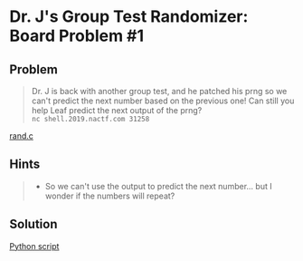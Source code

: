 # Dr. J's Group Test Randomizer: Board Problem #1

## Problem

> Dr. J is back with another group test, and he patched his prng so we can't predict the next number based on the previous one! Can still you help Leaf predict the next output of the prng?<br>
`nc shell.2019.nactf.com 31258`

[rand.c](rand.c)

## Hints

> - So we can't use the output to predict the next number... but I wonder if the numbers will repeat?

## Solution

[Python script](solver.py)



